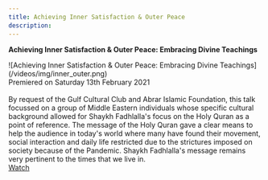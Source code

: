 ```yaml
---
title: Achieving Inner Satisfaction & Outer Peace 
description:
---
```


<div markdown="1" class="card article sidebar center">

**Achieving Inner Satisfaction & Outer Peace: Embracing Divine Teachings**

<div markdown="2" class="article-image">
![Achieving Inner Satisfaction & Outer Peace: Embracing Divine Teachings](/videos/img/inner_outer.png)
</div>

<div markdown="3" class="article-para">
Premiered on Saturday 13th February 2021<br/><br/>
By request of the Gulf Cultural Club and Abrar Islamic Foundation, this talk focussed on a group of Middle Eastern individuals whose specific cultural background allowed for Shaykh Fadhlalla's focus on the Holy Quran as a point of reference. The message of the Holy Quran gave a clear means to help the audience in today's world where many have found their movement, social interaction and daily life restricted due to the strictures imposed on society because of the Pandemic. Shaykh Fadhlalla's message remains very pertinent to the times that we live in.   
</div>

<div markdown="3" class="article-link">
<a href="https://youtu.be/ftGv_vHCirM" target="_blank" rel="noopener noreferrer">Watch</a>
</div>

</div>